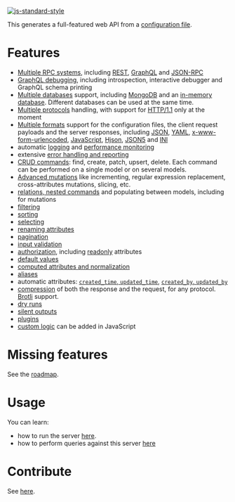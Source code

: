 [![js-standard-style](https://cdn.rawgit.com/standard/standard/master/badge.svg)](https://github.com/standard/standard)

This generates a full-featured web API from a
[configuration file](docs/server/usage/configuration.md#configuration-file).

# Features

  - [Multiple RPC systems](docs/client/syntax/rpc.md), including [REST](docs/client/syntax/rest.md),
    [GraphQL](docs/client/syntax/graphql.md) and [JSON-RPC](docs/client/syntax/jsonrpc.md)
  - [GraphQL debugging](docs/client/syntax/graphql.md),
    including introspection, interactive debugger and GraphQL schema printing
  - [Multiple databases](docs/server/databases/databases.md) support, including
    [MongoDB](docs/server/databases/mongodb.md) and an [in-memory database](docs/server/databases/memorydb.md).
    Different databases can be used at the same time.
  - [Multiple protocols](docs/server/protocols/protocols.md) handling, with support for
    [HTTP/1.1](docs/server/protocols/http.md) only at the moment
  - [Multiple formats](docs/client/arguments/formats.md) support for the configuration
    files, the client request payloads and the server responses, including
    [JSON](docs/client/arguments/formats.md#json), [YAML](docs/client/arguments/formats.md#yaml),
    [x-www-form-urlencoded](docs/client/arguments/formats.md#x-www-form-urlencoded),
    [JavaScript](docs/server/usage/formats.md#javascript),
    [Hjson](docs/client/arguments/formats.md#hjson),
    [JSON5](docs/client/arguments/formats.md#json5) and [INI](docs/client/arguments/formats.md#ini)
  - automatic [logging](docs/server/configuration/logging.md) and
    [performance monitoring](docs/server/configuration/logging.md#performance-monitoring)
  - extensive [error handling and reporting](docs/server/usage/error.md)
  - [CRUD commands](docs/client/query/crud.md): find, create, patch, upsert, delete.
    Each command can be performed on a single model or on several models.
  - [Advanced mutations](docs/client/query/patch.md) like incrementing,
    regular expression replacement, cross-attributes mutations, slicing, etc.
  - [relations, nested commands](docs/client/query/relations.md)
    and populating between models, including for mutations
  - [filtering](docs/client/arguments/filtering.md)
  - [sorting](docs/client/arguments/sorting.md)
  - [selecting](docs/client/arguments/selecting.md)
  - [renaming attributes](docs/client/arguments/renaming.md)
  - [pagination](docs/client/arguments/pagination.md)
  - [input validation](docs/server/configuration/validation.md#data-validation)
  - [authorization](docs/server/configuration/authorization.md), including
    [readonly](docs/server/configuration/authorization.md#readonly-attributes) attributes
  - [default values](docs/server/usage/default.md)
  - [computed attributes and normalization](docs/server/configuration/transformation.md)
  - [aliases](docs/server/configuration/compatibility.md#aliases)
  - automatic attributes:
    [`created_time`, `updated_time`](docs/server/usage/plugins.md#timestamps),
    [`created_by`, `updated_by`](docs/server/usage/plugins.md#model-authors)
  - [compression](docs/client/arguments/compression.md) of both the response and the request,
    for any protocol. [Brotli](https://en.wikipedia.org/wiki/Brotli) support.
  - [dry runs](docs/client/arguments/dryrun.md)
  - [silent outputs](docs/client/arguments/silent.md)
  - [plugins](docs/server/usage/plugins.md)
  - [custom logic](docs/server/usage/functions.md) can be added in JavaScript

# Missing features

See the [roadmap](ROADMAP.md).

# Usage

You can learn:
  - how to run the server [here](docs/server/usage/usage.md).
  - how to perform queries against this server [here](docs/client/syntax/rpc.md)

# Contribute

See [here](CONTRIBUTING.md).
